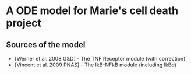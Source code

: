 # A ODE model for Marie's cell death project 

## Sources of the model 

* [Werner et al. 2008 G&D] -  The TNF Receptor module (with correction) 
* [Vincent et al. 2009 PNAS] - The IkB-NFkB module (including IkBd)

## 

